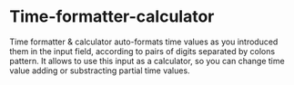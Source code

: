 # Time-formatter-calculator
Time formatter &amp; calculator auto-formats time values as you introduced them in the input field, according to pairs of digits separated by colons pattern. It allows to use this input as a calculator, so you can change time value adding or substracting partial time values.
